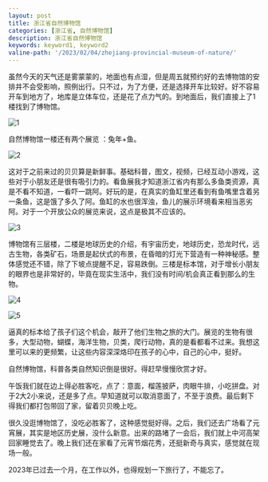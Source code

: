 ```yaml
---
layout: post
title: 浙江省自然博物馆
categories: [浙江省, 自然博物馆]
description: 浙江省自然博物馆
keywords: keyword1, keyword2
valine-path: '/2023/02/04/zhejiang-provincial-museum-of-nature/'
---
```


虽然今天的天气还是雾蒙蒙的，地面也有点湿，但是周五就预约好的去博物馆的安排并不会受影响，照例出行。只不过，为了方便，还是选择开车比较好。好不容易开车到地方了，地库是立体车位，还是花了点力气的。到地面后，我们直接上了1楼找到了博物馆。

![1](http://img.qingtian16265.com/20230205001.jpeg)

自然博物馆一楼还有两个展览 ：兔年+鱼。

![2](http://img.qingtian16265.com/20230205002.jpeg)

这对于之前来过的贝贝算是新鲜事。基础科普，图文，视频，已经互动小游戏，这些对于小朋友还是很有吸引力的。看鱼展我才知道浙江省内有那么多鱼类资源，真是不看不知道，一看吓一跳阿。好玩的是，在真实的鱼缸里还看到有鱼嘴里含着另一条鱼，这是饿了多久了阿。鱼缸的水也很浑浊，鱼儿的展示环境看来相当恶劣阿。对于一个开放公众的展览来说，这点是极其不应该的。

![3](http://img.qingtian16265.com/20230205003.jpeg)

博物馆有三层楼，二楼是地球历史的介绍，有宇宙历史，地球历史，恐龙时代，远古生物，各类矿石，场景是起伏式的布景，在昏暗的灯光下营造有一种神秘感。整体感觉还不错，除了下坡点提醒不足，容易跌倒。三楼是标本馆，对于增长小朋友的眼界也是非常好的，毕竟在现实生活中，我们没有时间/机会真正看到那么的生物。

![4](http://img.qingtian16265.com/20230205004.jpeg)

![5](http://img.qingtian16265.com/20230205005.jpeg)

逼真的标本给了孩子们这个机会，敲开了他们生物之旅的大门。展览的生物有很多，大型动物，蝴蝶，海洋生物，贝类，爬行动物，真的是看都看不过来。我想这里可以来的更频繁，让这些内容深深烙印在孩子的心中，自己的心中，挺好。

自然博物馆，科普各类自然知识倒是很好。得赶早慢慢欣赏才好。

午饭我们就在边上得必胜客吃，点了：意面，榴莲披萨，肉眼牛排，小吃拼盘。对于2大2小来说，还是多了点。早知道就可以取消意面了，不至于浪费。最后剩下得我们都打包带回了家，留着贝贝晚上吃。

很久没逛博物馆了，没吃必胜客了，这种感觉挺好得。之后，我们还去广场看了元宵展，其实是地区历史展，没什么新意。出来的路堵了一会后，我们就上中河高架回家睡觉去了。晚上我们还在家看了元宵节烟花秀，还挺新奇与真实，感觉就在现场一般。

2023年已过去一个月，在工作以外，也得规划一下旅行了，不能忘了。


